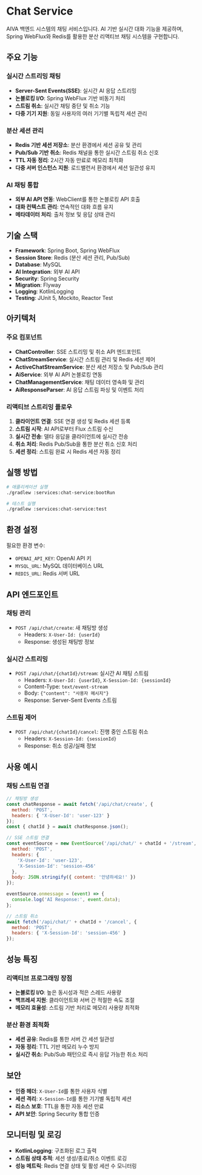 # Chat Service

AIVA 백엔드 시스템의 채팅 서비스입니다. AI 기반 실시간 대화 기능을 제공하며, Spring WebFlux와 Redis를 활용한 분산 리액티브 채팅 시스템을 구현합니다.

## 주요 기능

### 실시간 스트리밍 채팅
- **Server-Sent Events(SSE)**: 실시간 AI 응답 스트리밍
- **논블로킹 I/O**: Spring WebFlux 기반 비동기 처리
- **스트림 취소**: 실시간 채팅 중단 및 취소 기능
- **다중 기기 지원**: 동일 사용자의 여러 기기별 독립적 세션 관리

### 분산 세션 관리
- **Redis 기반 세션 저장소**: 분산 환경에서 세션 공유 및 관리
- **Pub/Sub 기반 취소**: Redis 채널을 통한 실시간 스트림 취소 신호
- **TTL 자동 정리**: 2시간 자동 만료로 메모리 최적화
- **다중 서버 인스턴스 지원**: 로드밸런서 환경에서 세션 일관성 유지

### AI 채팅 통합
- **외부 AI API 연동**: WebClient를 통한 논블로킹 API 호출
- **대화 컨텍스트 관리**: 연속적인 대화 흐름 유지
- **메타데이터 처리**: 출처 정보 및 응답 상태 관리

## 기술 스택

- **Framework**: Spring Boot, Spring WebFlux
- **Session Store**: Redis (분산 세션 관리, Pub/Sub)
- **Database**: MySQL
- **AI Integration**: 외부 AI API
- **Security**: Spring Security
- **Migration**: Flyway
- **Logging**: KotlinLogging
- **Testing**: JUnit 5, Mockito, Reactor Test

## 아키텍처

### 주요 컴포넌트
- **ChatController**: SSE 스트리밍 및 취소 API 엔드포인트
- **ChatStreamService**: 실시간 스트림 관리 및 Redis 세션 제어
- **ActiveChatStreamService**: 분산 세션 저장소 및 Pub/Sub 관리
- **AiService**: 외부 AI API 논블로킹 연동
- **ChatManagementService**: 채팅 데이터 영속화 및 관리
- **AiResponseParser**: AI 응답 스트림 파싱 및 이벤트 처리

### 리액티브 스트리밍 플로우
1. **클라이언트 연결**: SSE 연결 생성 및 Redis 세션 등록
2. **스트림 시작**: AI API로부터 Flux<String> 스트림 수신
3. **실시간 전송**: 델타 응답을 클라이언트에 실시간 전송
4. **취소 처리**: Redis Pub/Sub을 통한 분산 취소 신호 처리
5. **세션 정리**: 스트림 완료 시 Redis 세션 자동 정리

## 실행 방법

```bash
# 애플리케이션 실행
./gradlew :services:chat-service:bootRun

# 테스트 실행
./gradlew :services:chat-service:test
```

## 환경 설정

필요한 환경 변수:
- `OPENAI_API_KEY`: OpenAI API 키
- `MYSQL_URL`: MySQL 데이터베이스 URL
- `REDIS_URL`: Redis 서버 URL

## API 엔드포인트

### 채팅 관리
- `POST /api/chat/create`: 새 채팅방 생성
  - Headers: `X-User-Id: {userId}`
  - Response: 생성된 채팅방 정보

### 실시간 스트리밍
- `POST /api/chat/{chatId}/stream`: 실시간 AI 채팅 스트림
  - Headers: `X-User-Id: {userId}`, `X-Session-Id: {sessionId}`
  - Content-Type: `text/event-stream`
  - Body: `{"content": "사용자 메시지"}`
  - Response: Server-Sent Events 스트림

### 스트림 제어
- `POST /api/chat/{chatId}/cancel`: 진행 중인 스트림 취소
  - Headers: `X-Session-Id: {sessionId}`
  - Response: 취소 성공/실패 정보

## 사용 예시

### 채팅 스트림 연결
```javascript
// 채팅방 생성
const chatResponse = await fetch('/api/chat/create', {
  method: 'POST',
  headers: { 'X-User-Id': 'user-123' }
});
const { chatId } = await chatResponse.json();

// SSE 스트림 연결
const eventSource = new EventSource('/api/chat/' + chatId + '/stream', {
  method: 'POST',
  headers: {
    'X-User-Id': 'user-123',
    'X-Session-Id': 'session-456'
  },
  body: JSON.stringify({ content: '안녕하세요!' })
});

eventSource.onmessage = (event) => {
  console.log('AI Response:', event.data);
};

// 스트림 취소
await fetch('/api/chat/' + chatId + '/cancel', {
  method: 'POST',
  headers: { 'X-Session-Id': 'session-456' }
});
```

## 성능 특징

### 리액티브 프로그래밍 장점
- **논블로킹 I/O**: 높은 동시성과 적은 스레드 사용량
- **백프레셔 지원**: 클라이언트와 서버 간 적절한 속도 조절
- **메모리 효율성**: 스트림 기반 처리로 메모리 사용량 최적화

### 분산 환경 최적화
- **세션 공유**: Redis를 통한 서버 간 세션 일관성
- **자동 정리**: TTL 기반 메모리 누수 방지
- **실시간 취소**: Pub/Sub 패턴으로 즉시 응답 가능한 취소 처리

## 보안

- **인증 헤더**: `X-User-Id`를 통한 사용자 식별
- **세션 격리**: `X-Session-Id`를 통한 기기별 독립적 세션
- **리소스 보호**: TTL을 통한 자동 세션 만료
- **API 보안**: Spring Security 통합 인증

## 모니터링 및 로깅

- **KotlinLogging**: 구조화된 로그 출력
- **스트림 상태 추적**: 세션 생성/종료/취소 이벤트 로깅
- **성능 메트릭**: Redis 연결 상태 및 활성 세션 수 모니터링